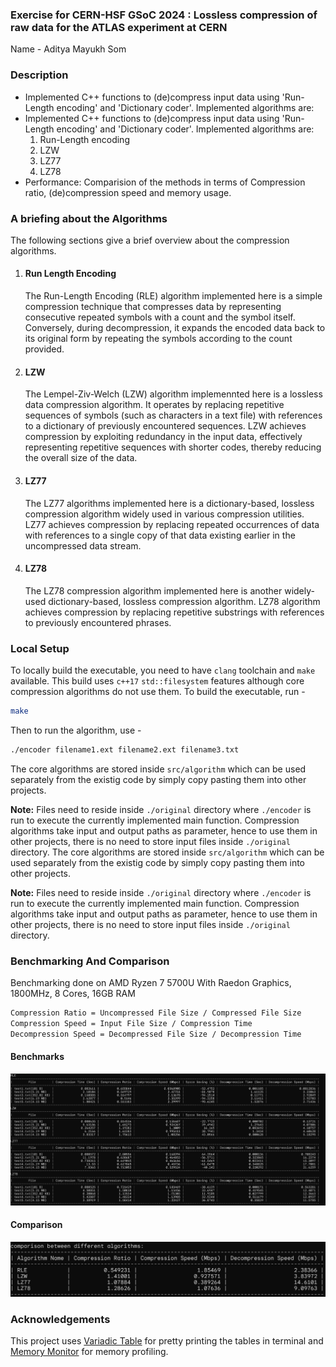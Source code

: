 ### Exercise for CERN-HSF GSoC 2024 : Lossless compression of raw data for the ATLAS experiment at CERN

Name - Aditya Mayukh Som

### Description

- Implemented C++ functions to (de)compress input data using 'Run-Length encoding' and 'Dictionary coder'. Implemented algorithms are:
- Implemented C++ functions to (de)compress input data using 'Run-Length encoding' and 'Dictionary coder'. Implemented algorithms are:
  1. Run-Length encoding
  2. LZW
  3. LZ77
  4. LZ78
- Performance: Comparision of the methods in terms of Compression ratio, (de)compression speed and memory usage.

### A briefing about the Algorithms

The following sections give a brief overview about the compression algorithms.

1. #### Run Length Encoding

    The Run-Length Encoding (RLE) algorithm implemented here is a simple compression technique that compresses data by representing consecutive repeated symbols with a count and the symbol itself. Conversely, during decompression, it expands the encoded data back to its original form by repeating the symbols according to the count provided.

2. #### LZW

    The Lempel-Ziv-Welch (LZW) algorithm implemennted here is a lossless data compression algorithm. It operates by replacing repetitive sequences of symbols (such as characters in a text file) with references to a dictionary of previously encountered sequences. LZW achieves compression by exploiting redundancy in the input data, effectively representing repetitive sequences with shorter codes, thereby reducing the overall size of the data.

3. #### LZ77

    The LZ77 algorithms implemented here is a dictionary-based, lossless compression algorithm widely used in various compression utilities. LZ77 achieves compression by replacing repeated occurrences of data with references to a single copy of that data existing earlier in the uncompressed data stream.

4. #### LZ78

    The LZ78 compression algorithm implemented here is another widely-used dictionary-based, lossless compression algorithm. LZ78 algorithm achieves compression by replacing repetitive substrings with references to previously encountered phrases.

### Local Setup

To locally build the executable, you need to have `clang` toolchain and `make` available. This build uses `c++17` `std::filesystem` features although core compression algorithms do not use them. To build the executable, run -

```sh
make
```

Then to run the algorithm, use -

```sh
./encoder filename1.ext filename2.ext filename3.txt
```

The core algorithms are stored inside `src/algorithm` which can be used separately from the existig code by simply copy pasting them into other projects.

**Note:** Files need to reside inside `./original` directory where `./encoder` is run to execute the currently implemented main function. Compression algorithms take input and output paths as parameter, hence to use them in other projects, there is no need to store input files inside `./original` directory.
The core algorithms are stored inside `src/algorithm` which can be used separately from the existig code by simply copy pasting them into other projects.

**Note:** Files need to reside inside `./original` directory where `./encoder` is run to execute the currently implemented main function. Compression algorithms take input and output paths as parameter, hence to use them in other projects, there is no need to store input files inside `./original` directory.

### Benchmarking And Comparison

Benchmarking done on AMD Ryzen 7 5700U With Raedon Graphics, 1800MHz, 8 Cores, 16GB RAM

```sh
Compression Ratio = Uncompressed File Size / Compressed File Size
Compression Speed = Input File Size / Compression Time
Decompression Speed = Decompressed File Size / Decompression Time
```

#### Benchmarks

![results from running the algorithms](./results.png)

#### Comparison

![comparative study on running the algorithms](./comparison.png)


### Acknowledgements

This project uses [Variadic Table](https://github.com/friedmud/variadic_table) for pretty printing the tables in terminal and [Memory Monitor](https://github.com/mpetri/mem_monitor) for memory profiling.
